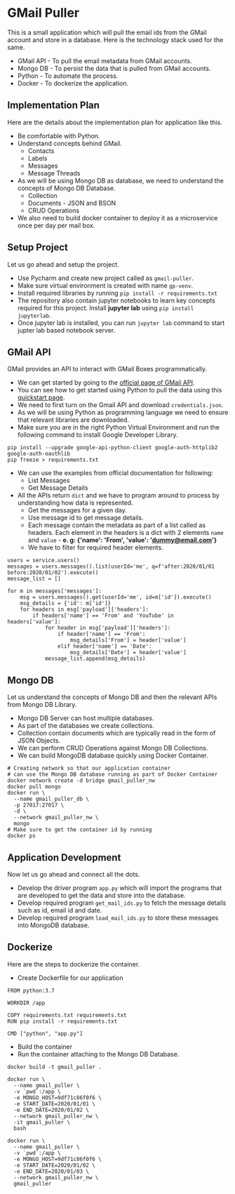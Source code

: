 # GMail Puller

This is a small application which will pull the email ids from the GMail account and store in a database. Here is the technology stack used for the same.

* GMail API - To pull the email metadata from GMail accounts.
* Mongo DB - To persist the data that is pulled from GMail accounts.
* Python - To automate the process.
* Docker - To dockerize the application.

## Implementation Plan

Here are the details about the implementation plan for application like this.

* Be comfortable with Python.
* Understand concepts behind GMail.
  * Contacts
  * Labels
  * Messages
  * Message Threads
* As we will be using Mongo DB as database, we need to understand the concepts of Mongo DB Database.
  * Collection
  * Documents - JSON and BSON
  * CRUD Operations
* We also need to build docker container to deploy it as a microservice once per day per mail box.

## Setup Project

Let us go ahead and setup the project.

* Use Pycharm and create new project called as `gmail-puller`.
* Make sure virtual environment is created with name `gp-venv`.
* Install required libraries by running `pip install -r requirements.txt`
* The repository also contain jupyter notebooks to learn key concepts required for this project. Install **jupyter lab** using `pip install jupyterlab`.
* Once jupyter lab is installed, you can run `jupyter lab` command to start jupter lab based notebook server.

## GMail API

GMail provides an API to interact with GMail Boxes programmatically.

* We can get started by going to the [official page of GMail API](https://developers.google.com/gmail/api).
* You can see how to get started using Python to pull the data using this [quickstart page](https://developers.google.com/gmail/api/quickstart/python).
* We need to first turn on the Gmail API and download `credentials.json`.
* As we will be using Python as programming language we need to ensure that relevant libraries are downloaded.
* Make sure you are in the right Python Virtual Environment and run the following command to install Google Developer Library.
```
pip install --upgrade google-api-python-client google-auth-httplib2 google-auth-oauthlib
pip freeze > requirements.txt
```
* We can use the examples from official documentation for following:
  * List Messages
  * Get Message Details
* All the APIs return `dict` and we have to program around to process by understanding how data is represented.
  * Get the messages for a given day.
  * Use message id to get message details.
  * Each message contain the metadata as part of a list called as headers. Each element in the headers is a dict with 2 elements `name` and `value` - **e. g: {'name': 'From', 'value': 'dummy@email.com'}**
  * We have to filter for required header elements.

```
users = service.users()
messages = users.messages().list(userId='me', q=f'after:2020/01/01 before:2020/01/02').execute()
message_list = []

for m in messages['messages']:
    msg = users.messages().get(userId='me', id=m['id']).execute()
    msg_details = {'id': m['id']}
    for headers in msg['payload']['headers']:
        if headers['name'] == 'From' and 'YouTube' in headers['value']:
            for header in msg['payload']['headers']:
                if header['name'] == 'From':
                    msg_details['From'] = header['value']
                elif header['name'] == 'Date':
                    msg_details['Date'] = header['value']
            message_list.append(msg_details)
```

## Mongo DB
Let us understand the concepts of Mongo DB and then the relevant APIs from Mongo DB Library.

* Mongo DB Server can host multiple databases.
* As part of the databases we create collections.
* Collection contain documents which are typically read in the form of JSON Objects.
* We can perform CRUD Operations against Mongo DB Collections.
* We can build MongoDB database quickly using Docker Container.
```
# Creating network so that our application container 
# can use the Mongo DB database running as part of Docker Container
docker network create -d bridge gmail_puller_nw
docker pull mongo
docker run \
  --name gmail_puller_db \
  -p 27017:27017 \
  -d \
  --network gmail_puller_nw \
  mongo
# Make sure to get the container id by running
docker ps
```

## Application Development

Now let us go ahead and connect all the dots.

* Develop the driver program `app.py` which will import the programs that are developed to get the data and store into the database.
* Develop required program `get_mail_ids.py` to fetch the message details such as id, email id and date.
* Develop required program `load_mail_ids.py` to store these messages into MongoDB database.

## Dockerize

Here are the steps to dockerize the container.
* Create Dockerfile for our application
```
FROM python:3.7

WORKDIR /app

COPY requirements.txt requirements.txt
RUN pip install -r requirements.txt

CMD ["python", "app.py"]
```
* Build the container
* Run the container attaching to the Mongo DB Database.

```
docker build -t gmail_puller .

docker run \
  --name gmail_puller \
  -v `pwd`:/app \
  -e MONGO_HOST=9df71c86f0f6 \
  -e START_DATE=2020/01/01 \
  -e END_DATE=2020/01/02 \
  --network gmail_puller_nw \
  -it gmail_puller \
  bash

docker run \
  --name gmail_puller \
  -v `pwd`:/app \
  -e MONGO_HOST=9df71c86f0f6 \
  -e START_DATE=2020/01/02 \
  -e END_DATE=2020/01/03 \
  --network gmail_puller_nw \
  gmail_puller
```
